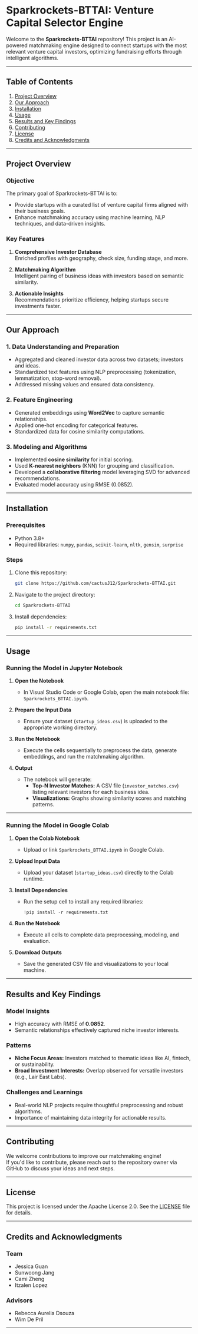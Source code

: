 # Sparkrockets-BTTAI: Venture Capital Selector Engine

Welcome to the **Sparkrockets-BTTAI** repository! This project is an AI-powered matchmaking engine designed to connect startups with the most relevant venture capital investors, optimizing fundraising efforts through intelligent algorithms.

----------

## **Table of Contents**

1.  [Project Overview](#project-overview)
2.  [Our Approach](#our-approach)
3.  [Installation](#installation)
4.  [Usage](#usage)
5.  [Results and Key Findings](#results-and-key-findings)
6.  [Contributing](#contributing)
7.  [License](#license)
8.  [Credits and Acknowledgments](#credits-and-acknowledgments)

----------

## **Project Overview**

### **Objective**

The primary goal of Sparkrockets-BTTAI is to:

-   Provide startups with a curated list of venture capital firms aligned with their business goals.
-   Enhance matchmaking accuracy using machine learning, NLP techniques, and data-driven insights.

### **Key Features**

1.  **Comprehensive Investor Database**  
    Enriched profiles with geography, check size, funding stage, and more.
    
2.  **Matchmaking Algorithm**  
    Intelligent pairing of business ideas with investors based on semantic similarity.
    
3.  **Actionable Insights**  
    Recommendations prioritize efficiency, helping startups secure investments faster.
    

----------

## **Our Approach**

### **1. Data Understanding and Preparation**

-   Aggregated and cleaned investor data across two datasets; investors and ideas.
-   Standardized text features using NLP preprocessing (tokenization, lemmatization, stop-word removal).
-   Addressed missing values and ensured data consistency.

### **2. Feature Engineering**

-   Generated embeddings using **Word2Vec** to capture semantic relationships.
-   Applied one-hot encoding for categorical features.
-   Standardized data for cosine similarity computations.

### **3. Modeling and Algorithms**

-   Implemented **cosine similarity** for initial scoring.
-   Used **K-nearest neighbors** (KNN) for grouping and classification.
-   Developed a **collaborative filtering** model leveraging SVD for advanced recommendations.
-   Evaluated model accuracy using RMSE (0.0852).

----------

## **Installation**

### Prerequisites

-   Python 3.8+
-   Required libraries: `numpy`, `pandas`, `scikit-learn`, `nltk`, `gensim`, `surprise`

### Steps

1.  Clone this repository:
    
    ```bash
    git clone https://github.com/cactusJ12/Sparkrockets-BTTAI.git
    
    ```
    
2.  Navigate to the project directory:
    
    ```bash
    cd Sparkrockets-BTTAI
    
    ```
    
3.  Install dependencies:
    
    ```bash
    pip install -r requirements.txt
    
    ```

----------

## **Usage**

### Running the Model in Jupyter Notebook

1.  **Open the Notebook**
    
    -   In Visual Studio Code or Google Colab, open the main notebook file: `Sparkrockets_BTTAI.ipynb`.
2.  **Prepare the Input Data**
    
    -   Ensure your dataset (`startup_ideas.csv`) is uploaded to the appropriate working directory.
3.  **Run the Notebook**
    
    -   Execute the cells sequentially to preprocess the data, generate embeddings, and run the matchmaking algorithm.
4.  **Output**
    
    -   The notebook will generate:
        -   **Top-N Investor Matches:** A CSV file (`investor_matches.csv`) listing relevant investors for each business idea.
        -   **Visualizations:** Graphs showing similarity scores and matching patterns.

----------

### Running the Model in Google Colab

1.  **Open the Colab Notebook**
    
    -   Upload or link `Sparkrockets_BTTAI.ipynb` in Google Colab.
2.  **Upload Input Data**
    
    -   Upload your dataset (`startup_ideas.csv`) directly to the Colab runtime.
3.  **Install Dependencies**
    
    -   Run the setup cell to install any required libraries:
        
        ```python
        !pip install -r requirements.txt
        
        ```
        
4.  **Run the Notebook**
    
    -   Execute all cells to complete data preprocessing, modeling, and evaluation.
5.  **Download Outputs**
    
    -   Save the generated CSV file and visualizations to your local machine.

----------

## **Results and Key Findings**

### **Model Insights**

-   High accuracy with RMSE of **0.0852**.
-   Semantic relationships effectively captured niche investor interests.

### **Patterns**

-   **Niche Focus Areas:** Investors matched to thematic ideas like AI, fintech, or sustainability.
-   **Broad Investment Interests:** Overlap observed for versatile investors (e.g., Lair East Labs).

### **Challenges and Learnings**

-   Real-world NLP projects require thoughtful preprocessing and robust algorithms.
-   Importance of maintaining data integrity for actionable results.

----------

## **Contributing**

We welcome contributions to improve our matchmaking engine!  
If you'd like to contribute, please reach out to the repository owner via GitHub to discuss your ideas and next steps.

----------

## **License**

This project is licensed under the Apache License 2.0. See the [LICENSE](https://chatgpt.com/c/LICENSE) file for details.

----------

## **Credits and Acknowledgments**

### **Team**

-   Jessica Guan
-   Sunwoong Jang
-   Cami Zheng
-   Itzalen Lopez

### **Advisors**

-   Rebecca Aurelia Dsouza
-   Wim De Pril

----------

